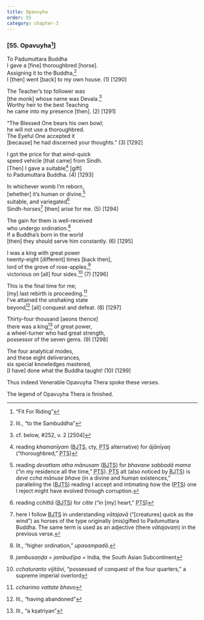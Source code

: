 ```yaml
---
title: Opavuyha
order: 55
category: chapter-3
---
```


### \[55. Opavuyha[^1]\]

To Padumuttara Buddha  
I gave a \[fine\] thoroughbred \[horse\].  
Assigning it to the Buddha,[^2]  
I \[then\] went \[back\] to my own house. (1) \[1290\]

The Teacher’s top follower was  
\[the monk\] whose name was Devala.[^3]  
Worthy heir to the best Teaching  
he came into my presence \[then\]. (2) \[1291\]

“The Blessed One bears his own bowl;  
he will not use a thoroughbred.  
The Eyeful One accepted it  
\[because\] he had discerned your thoughts.” (3) \[1292\]

I got the price for that wind-quick  
speed vehicle \[that came\] from Sindh.  
\[Then\] I gave a suitable[^4] \[gift\]  
to Padumuttara Buddha. (4) \[1293\]

In whichever womb I’m reborn,  
\[whether\] it’s human or divine,[^5]  
suitable, and variegated[^6]  
Sindh-horses[^7] \[then\] arise for me. (5) \[1294\]

The gain for them is well-received  
who undergo ordination.[^8]  
If a Buddha’s born in the world  
\[then\] they should serve him constantly. (6) \[1295\]

I was a king with great power  
twenty-eight \[different\] times \[back then\],  
lord of the grove of rose-apples,[^9]  
victorious on \[all\] four sides.[^10] (7) \[1296\]

This is the final time for me;  
\[my\] last rebirth is proceeding.[^11]  
I’ve attained the unshaking state  
beyond[^12] \[all\] conquest and defeat. (8) \[1297\]

Thirty-four thousand \[aeons thence\]  
there was a king[^13] of great power,  
a wheel-turner who had great strength,  
possessor of the seven gems. (9) \[1298\]

The four analytical modes,  
and these eight deliverances,  
six special knowledges mastered,  
\[I have\] done what the Buddha taught! (10) \[1299\]

Thus indeed Venerable Opavuyha Thera spoke these verses.

The legend of Opavuyha Thera is finished.

[^1]: “Fit For Riding”

[^2]: lit., “to the Sambuddha”

[^3]: cf. below, \#252, v. 2 \[2504\]

[^4]: reading *khamanīyam* (<abbr title="Buddha Jayanthi Tripitaka Series">BJTS</abbr>, cty, <abbr title="Pali Text Society">PTS</abbr> alternative) for *ājānīyaŋ* (“thoroughbred,” <abbr title="Pali Text Society">PTS</abbr>)

[^5]: reading *devattam atha mānusam* (<abbr title="Buddha Jayanthi Tripitaka Series">BJTS</abbr>) for *bhavane sabbadā mama* (“in my residence all the time,” <abbr title="Pali Text Society">PTS</abbr>). <abbr title="Pali Text Society">PTS</abbr> alt (also noticed by <abbr title="Buddha Jayanthi Tripitaka Series">BJTS</abbr>) is *deve <span class="diacritics" data-state="on">c</span><span class="no-diacritics" data-state="off">ch</span>a mānuse bhave* (in a divine and human existences,” paralleling the (<abbr title="Buddha Jayanthi Tripitaka Series">BJTS</abbr>) reading I accept and intimating how the (<abbr title="Pali Text Society">PTS</abbr>) one I reject might have evolved through corruption.

[^6]: reading *<span class="diacritics" data-state="on">c</span><span class="no-diacritics" data-state="off">ch</span>ittā* (<abbr title="Buddha Jayanthi Tripitaka Series">BJTS</abbr>) for *citte* (“in \[my\] heart,” <abbr title="Pali Text Society">PTS</abbr>)

[^7]: here I follow <abbr title="Buddha Jayanthi Tripitaka Series">BJTS</abbr> in understanding *vātajavā* (“\[creatures\] quick as the wind”) as horses of the type originally (mis)gifted to Padumuttara Buddha. The same term is used as an adjective (there *vātajavaṃ*) in the previous verse.

[^8]: lit., “higher ordination,” *upasampadā*.

[^9]: *jambusaṇḍa = jambudīpa =* India, the South Asian Subcontinent

[^10]: *<span class="diacritics" data-state="on">c</span><span class="no-diacritics" data-state="off">ch</span>aturanto vijitāvi*, “possessed of conquest of the four quarters,” a supreme imperial overlord

[^11]: *<span class="diacritics" data-state="on">c</span><span class="no-diacritics" data-state="off">ch</span>arimo vattate bhavo*

[^12]: lit., “having abandoned”

[^13]: lit., “a kṣatriyan”
